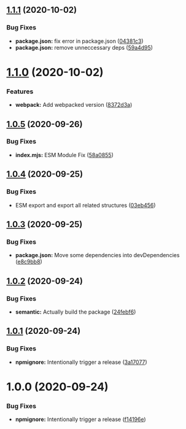 ## [1.1.1](https://github.com/zaida04/Quizizz.js/compare/v1.1.0...v1.1.1) (2020-10-02)


### Bug Fixes

* **package.json:** fix error in package.json ([04381c3](https://github.com/zaida04/Quizizz.js/commit/04381c36da05c24bc8b75d1eb65c892dbbedfaf8))
* **package.json:** remove unneccessary deps ([59a4d95](https://github.com/zaida04/Quizizz.js/commit/59a4d95706ab9bc8afd8af0d36c4ab6b82dfccfc))

# [1.1.0](https://github.com/zaida04/Quizizz.js/compare/v1.0.5...v1.1.0) (2020-10-02)


### Features

* **webpack:** Add webpacked version ([8372d3a](https://github.com/zaida04/Quizizz.js/commit/8372d3aaa69d4a301bba3c86eeb6ab016c08ff32))

## [1.0.5](https://github.com/zaida04/Quizizz.js/compare/v1.0.4...v1.0.5) (2020-09-26)


### Bug Fixes

* **index.mjs:** ESM Module Fix ([58a0855](https://github.com/zaida04/Quizizz.js/commit/58a0855b12dc7094b28c6020e1be79fb16a97f79))

## [1.0.4](https://github.com/zaida04/Quizizz.js/compare/v1.0.3...v1.0.4) (2020-09-25)


### Bug Fixes

* ESM export and export all related structures ([03eb456](https://github.com/zaida04/Quizizz.js/commit/03eb4565a6b641f8db685333e8e6cd7e1bce016a))

## [1.0.3](https://github.com/zaida04/Quizizz.js/compare/v1.0.2...v1.0.3) (2020-09-25)


### Bug Fixes

* **package.json:** Move some dependencies into devDependencies ([e8c9bb8](https://github.com/zaida04/Quizizz.js/commit/e8c9bb8cf334d373f243e83921e35b44293acd10))

## [1.0.2](https://github.com/zaida04/Quizizz.js/compare/v1.0.1...v1.0.2) (2020-09-24)


### Bug Fixes

* **semantic:** Actually build the package ([24febf6](https://github.com/zaida04/Quizizz.js/commit/24febf6303b3f02568603d76a8df3550824a7a26))

## [1.0.1](https://github.com/zaida04/Quizizz.js/compare/v1.0.0...v1.0.1) (2020-09-24)


### Bug Fixes

* **npmignore:** Intentionally trigger a release ([3a17077](https://github.com/zaida04/Quizizz.js/commit/3a17077db58a2a1ace617abe83bcf0af4f2b30a3))

# 1.0.0 (2020-09-24)


### Bug Fixes

* **npmignore:** Intentionally trigger a release ([f14196e](https://github.com/zaida04/Quizizz.js/commit/f14196e73a3927ea10eccb49d2b074e4376160a0))
